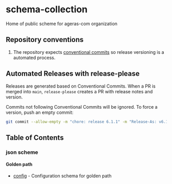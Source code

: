 # schema-collection

Home of public scheme for ageras-com organization

## Repository conventions

1. The repository expects [conventional commits](https://www.conventionalcommits.org/en/v1.0.0/) so release versioning is a automated process.

## Automated Releases with release-please

Releases are generated based on Conventional Commits. When a PR is merged into `main`, `release-please` creates a PR with release notes and version.

Commits not following Conventional Commits will be ignored. To force a version, push an empty commit:

```bash
git commit --allow-empty -m "chore: release 6.1.1" -m "Release-As: v6.1.1"
```

## Table of Contents

### json scheme

#### Golden path

- [config](json-schema/golden-path/config/README.md) - Configuration schema for golden path

